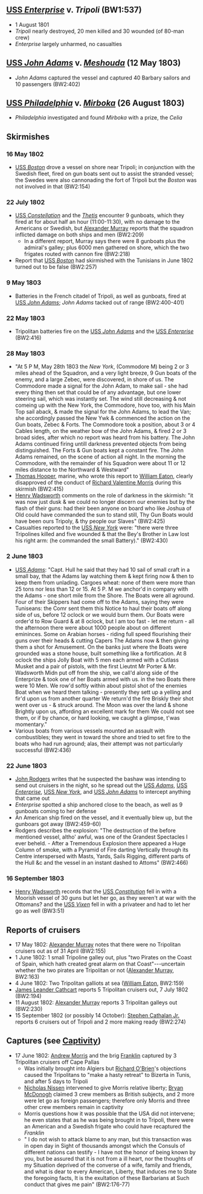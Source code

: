 ## [USS *Enterprise*]() v. *Tripoli* (BW1:537)
- 1 August 1801
- *Tripoli* nearly destroyed, 20 men killed and 30 wounded (of 80-man crew)
- *Enterprise* largely unharmed, no casualties

## [USS *John Adams*]() v. [*Meshouda*]() (12 May 1803)
- *John Adams* captured the vessel and captured 40 Barbary sailors and 10 passengers (BW2:402)

## [USS *Philadelphia*]() v. [*Mirboka*]() (26 August 1803)
- *Philadelphia* investigated and found *Mirboka* with a prize, the *Celia*

## Skirmishes
### 16 May 1802
- [USS *Boston*]() drove a vessel on shore near Tripoli; in conjunction with the Swedish fleet, fired on gun boats sent out to assist the stranded vessel; the Swedes were also cannonading the fort of Tripoli but the *Boston* was not involved in that (BW2:154)

### 22 July 1802
- [USS *Constellation*]() and the [*Thetis*]() encounter 9 gunboats, which they fired at for about half an hour (11:00-11:30), with no damage to the Americans or Swedish, but [Alexander Murray]() reports that the squadron inflicted damage on both ships and men (BW2:209) 
    - In a different report, Murray says there were 8 gunboats plus the admiral's galley; plus 6000 men gathered on shore, which the two frigates routed with cannon fire (BW2:218)
- Report that [USS *Boston*]() had skirmished with the Tunisians in June 1802 turned out to be false (BW2:257)
 
### 9 May 1803
- Batteries in the French citadel of Tripoli, as well as gunboats, fired at [USS *John Adams*](); *John Adams* tacked out of range (BW2:400-401)

### 22 May 1803
- Tripolitan batteries fire on the [USS *John Adams*]() and the [USS *Enterprise*]() (BW2:416)

### 28 May 1803
- "At 5 P M, May 28th 1803 the *New York*, (Commodore M) being 2 or 3 miles ahead of the Squadron, and a very light breeze, 9 Gun boats of the enemy, and a large Zebec, were discovered, in shore of us. The Commodore made a signal for the John Adam, to make sail - she had every thing then set that could be of any advantage, but one lower steering sail, which was instantly set. The wind still decreasing & not comeing up with the New York, the Commodore, hove too, with his Main Top sail aback, & made the signal for the John Adams, to lead the Van; she accordingly passed the New Ywk & commenced the action on the Gun boats, Zebec & Forts. The Commodore took a position, about 3 or 4 Cables length, on the weather bow of the John Adams, & fired 2 or 3 broad sides, after which no report was heard from his battery. The John Adams continued firing untill darkness prevented objects from being distinguished. The Forts & Gun boats kept a constant fire. The John Adams remained, on the scene of action all night. In the morning the Commodore, with the remainder of his Squadron were about 11 or 12 miles distance to the Northward & Westward" 
- [Thomas Hooper](), marine, who wrote this report to [William Eaton](), clearly disapproved of the conduct of [Richard Valentine Morris]() during this skirmish (BW2:415)
- [Henry Wadsworth]() comments on the role of darkness in the skirmish: "it was now just dusk & we could no longer discern our enemies but by the flash of their guns: had their been anyone on board who like Joshua of Old could have commanded the sun to stand still, Thy Gun Boats would have been ours Tripoly, & thy people our Slaves" (BW2:425)
- Casualties reported to the [USS *New York*]() were: "there were three Tripolines killed and five wounded & that the Bey's Brother in Law lost his right arm: (he commanded the small Battery)." (BW2:430)

### 2 June 1803
- [USS *Adams*](): "Capt. Hull he said that they had 10 sail of small craft in a small bay, that the Adams lay watching them & kept firing now & then to keep them from unlading. Cargoes wheat: none of them were more than 25 tons nor less than 12 or 15. At 5 P. M we anchor'd in company with the Adams - one short mile from the Shore. The Boats were all aground. Four of their Skippers had come off to the Adams, saying they were Tuniseans: the Comr sent them this Notice to haul their boats off along side of us, before 12 oclock or we would burn them. Our Boats were order'd to Row Guard & at 8 oclock, but I am too fast - let me return - all the afternoon there were about 1000 people about on different emininces. Some on Arabian horses - riding full speed flourishing their guns over their heads & cutting Capers The Adams now & then giving them a shot for Amusement. On the banks just where the Boats were grounded was a stone house, built something like a fortification. At 8 oclock the ships Jolly Boat with 5 men each armed with a Cutlass Musket and a pair of pistols, with the first Lieutnt Mr Porter & Mr. Wadsworth Midn put off from the ship, we call'd along side of the Enterprize & took one of her Boats armed with us. in the two Boats there were 10 Men. We row'd softly within about pistol shot of the enemies Boat when we heard them talking - presently they sett up a yelling and fir'd upon us from another quarter We return'd the fire Briskly their shot went over us - & struck around. The Moon was over the land & shone Brightly upon us, affording an excellent mark for them We could not see them, or if by chance, or hard looking, we caught a glimpse, t'was momentary."
- Various boats from various vessels mounted an assault with combustibles; they went in toward the shore and tried to set fire to the boats who had run aground; alas, their attempt was not particularly successful (BW2:436)

### 22 June 1803
- [John Rodgers]() writes that he suspected the bashaw was intending to send out cruisers in the night, so he spread out the [USS *Adams*](), [USS *Enterprise*](), [USS *New York*](), and [USS *John Adams*]() to intercept anything that came out
- *Enterprise* spotted a ship anchored close to the beach, as well as 9 gunboats coming to her defense
- An American ship fired on the vessel, and it eventually blew up, but the gunboars got away (BW2:459-60)
- Rodgers describes the explosion: "The destruction of the before mentioned vessel, altho' awful, was one of the Grandest Spectacles I ever beheld. - After a Tremendous Explosion there appeared a Huge Column of smoke, with a Pyramid of Fire darting Vertically through its Centre interspersed with Masts, Yards, Sails Rigging, different parts of the Hull &c and the vessel in an instant dashed to Attoms" (BW2:466)

### 16 September 1803
- [Henry Wadsworth]() records that the [USS *Constitution*]() fell in with a Moorish vessel of 30 guns but let her go, as they weren't at war with the Ottomans? and the [USS *Vixen*]() fell in with a privateer and had to let her go as well (BW3:51)

## Reports of cruisers
- 17 May 1802: [Alexander Murray]() notes that there were no Tripolitan cruisers out as of 31 April (BW2:155)
- 1 June 1802: 1 small Tripoline galley out, plus "two Pirates on the Coast of Spain, which hath created great alarm on that Coast"---uncertain whether the two pirates are Tripolitan or not ([Alexander Murray](), BW2:163)
- 4 June 1802: Two Tripolitan galliots at sea ([William Eaton](), BW2:159)
- [James Leander Cathcart]() reports 5 Tripolitan cruisers out, 7 July 1802 (BW2:194)
- 11 August 1802: [Alexander Murray]() reports 3 Tripolitan galleys out (BW2:230)
- 15 September 1802 (or possibly 14 October): [Stephen Cathalan Jr.]() reports 6 cruisers out of Tripoli and 2 more making ready (BW2:274)

## Captures (see [Captivity]())
- 17 June 1802: [Andrew Morris]() and the brig [Franklin]() captured by 3 Tripolitan cruisers off Cape Pallas
    - Was initially brought into Algiers but [Richard O'Brien]()'s objections caused the Tripolitans to "make a hasty retreat" to Bizerta in Tunis, and after 5 days to Tripoli
    - [Nicholas Nissen]() intervened to give Morris relative liberty; [Bryan McDonogh]() claimed 3 crew members as British subjects, and 2 more were let go as foreign passengers; therefore only Morris and three other crew members remain in captivity
    - Morris questions how it was possible that the USA did not intervene; he even states that as he was being brought in to Tripoli, there were an American and a Swedish frigate who could have recaptured the *Franklin*
    - " I do not wish to attack blame to any man, but this transaction was in open day in Sight of thousands amongst which the Consuls of different nations can testify - I have not the honor of being known by you, but be assured that it is not from a ill heart, nor the thoughts of my Situation deprived of the converse of a wife, family and friends, and what is dear to every American, Liberty, that induces me to State the foregoing facts, It is the exultation of these Barbarians at Such conduct that gives me pain" (BW2:176-77)